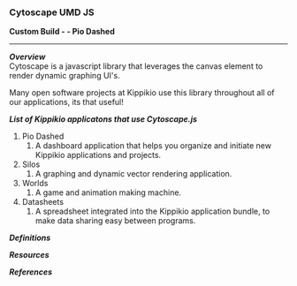 ﻿<h3>Cytoscape UMD JS</h3>
<strong>Custom Build -  - Pio Dashed</strong>

<hr>

___Overview___  
Cytoscape is a javascript library that leverages the canvas element to render dynamic graphing UI's.  

Many open software projects at Kippikio use this library throughout all of our applications,
its that useful!

___List of Kippikio applicatons that use Cytoscape.js___ 
1. Pio Dashed  
   1. A dashboard application that helps you organize and initiate new Kippikio applications and projects.   
2. Silos
   1. A graphing and dynamic vector rendering application.
3. Worlds 
   1. A game and animation making machine.  
4. Datasheets
   1. A spreadsheet integrated into the Kippikio application bundle, to make data sharing easy between programs. 



___Definitions___ 


___Resources___ 



___References___ 


